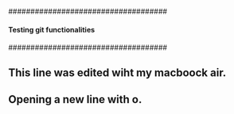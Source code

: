 
   ####################################
   ####                              ##
   #### Testing git functionalities  ##
   ####                              ##
   ####################################


   ## This line was edited wiht my macboock air.


   ## Opening a new line with o.
